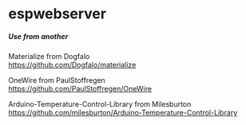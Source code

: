 # espwebserver #

##### Use from another #####

Materialize from Dogfalo  
https://github.com/Dogfalo/materialize  
  
OneWire from PaulStoffregen  
https://github.com/PaulStoffregen/OneWire  
  
Arduino-Temperature-Control-Library from Milesburton  
https://github.com/milesburton/Arduino-Temperature-Control-Library  
